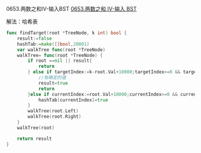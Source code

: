 0653.两数之和IV-输入BST
[0653.两数之和 IV-输入 BST](https://leetcode-cn.com/problems/two-sum-iv-input-is-a-bst/)

解法：哈希表

```go
func findTarget(root *TreeNode, k int) bool {
	result:=false
	hashTab:=make([]bool,20001)
	var walkTree func(root *TreeNode)
	walkTree= func(root *TreeNode) {
		if root ==nil || result{
			return
		} else if targetIndex:=k-root.Val+10000;targetIndex>=0 && targetIndex<20001 && hashTab[targetIndex]{
			//有确定的值
			result=true
			return
		}else if currentIndex:=root.Val+10000;currentIndex>=0 && currentIndex<20001 {
			hashTab[currentIndex]=true
		}
		walkTree(root.Left)
		walkTree(root.Right)
	}
	walkTree(root)

	return result
}
```
